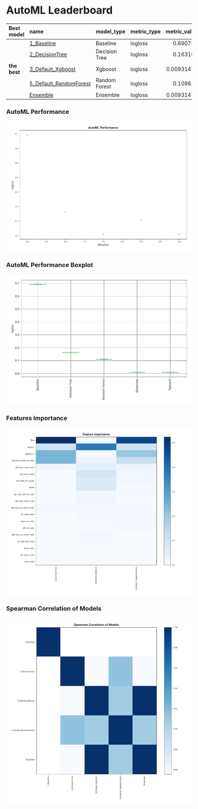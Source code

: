 # AutoML Leaderboard

| Best model   | name                                                       | model_type    | metric_type   |   metric_value |   train_time |
|:-------------|:-----------------------------------------------------------|:--------------|:--------------|---------------:|-------------:|
|              | [1_Baseline](1_Baseline/README.md)                         | Baseline      | logloss       |     0.690754   |         1.58 |
|              | [2_DecisionTree](2_DecisionTree/README.md)                 | Decision Tree | logloss       |     0.163106   |        17.47 |
| **the best** | [3_Default_Xgboost](3_Default_Xgboost/README.md)           | Xgboost       | logloss       |     0.00931472 |        32.91 |
|              | [5_Default_RandomForest](5_Default_RandomForest/README.md) | Random Forest | logloss       |     0.109628   |        15.73 |
|              | [Ensemble](Ensemble/README.md)                             | Ensemble      | logloss       |     0.00931472 |         0.53 |

### AutoML Performance
![AutoML Performance](ldb_performance.png)

### AutoML Performance Boxplot
![AutoML Performance Boxplot](ldb_performance_boxplot.png)

### Features Importance
![features importance across models](features_heatmap.png)



### Spearman Correlation of Models
![models spearman correlation](correlation_heatmap.png)

